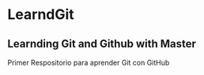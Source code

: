 # LearndGit

## Learnding Git and Github with Master

Primer Respositorio para aprender Git con GitHub
